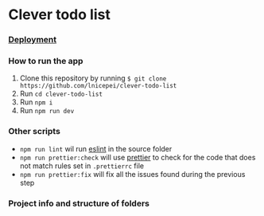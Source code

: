 # Clever todo list

### [Deployment](https://clever-todo-list-ce95f.firebaseapp.com)

### How to run the app

1. Clone this repository by running `$ git clone https://github.com/lnicepei/clever-todo-list`
2. Run `cd clever-todo-list`
3. Run `npm i`
4. Run `npm run dev`

### Other scripts

* `npm run lint` wil run [eslint](https://eslint.org/) in the source folder
* `npm run prettier:check` will use [prettier](https://prettier.io/) to check for the code that does not match rules set in `.prettierrc` file
* `npm run prettier:fix` will fix all the issues found during the previous step

### Project info and structure of folders

